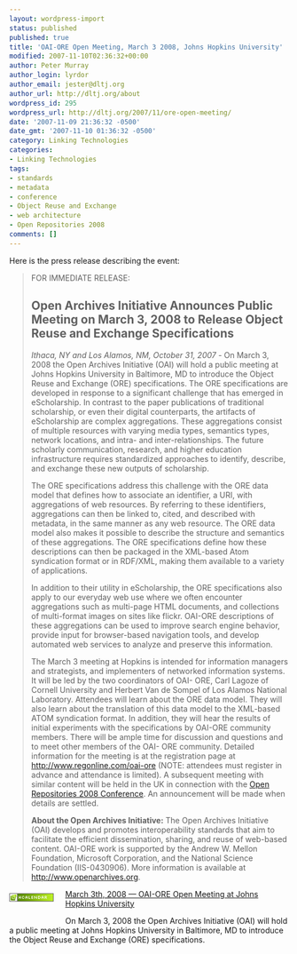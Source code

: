 ```yaml
---
layout: wordpress-import
status: published
published: true
title: 'OAI-ORE Open Meeting, March 3 2008, Johns Hopkins University'
modified: 2007-11-10T02:36:32+00:00
author: Peter Murray
author_login: lyrdor
author_email: jester@dltj.org
author_url: http://dltj.org/about
wordpress_id: 295
wordpress_url: http://dltj.org/2007/11/ore-open-meeting/
date: '2007-11-09 21:36:32 -0500'
date_gmt: '2007-11-10 01:36:32 -0500'
category: Linking Technologies
categories:
- Linking Technologies
tags:
- standards
- metadata
- conference
- Object Reuse and Exchange
- web architecture
- Open Repositories 2008
comments: []
---
```

<p>Here is the press release describing the event:</p>
<blockquote><p>
FOR IMMEDIATE RELEASE: </p>
<h2>Open Archives Initiative Announces Public Meeting on March 3, 2008 to Release Object Reuse and Exchange Specifications</h2>
<p><i>Ithaca, NY and Los Alamos, NM, October 31, 2007</i> - On March 3, 2008 the Open Archives Initiative (OAI) will hold a public meeting at Johns Hopkins University in Baltimore, MD to introduce the Object Reuse and Exchange (ORE) specifications. The ORE specifications are developed in response to a significant challenge that has emerged in eScholarship.  In contrast to the paper publications of traditional scholarship, or even their digital counterparts, the artifacts of eScholarship are complex aggregations.  These aggregations consist of multiple resources with varying media types, semantics types, network locations, and intra- and inter-relationships. The future scholarly communication, research, and higher education infrastructure requires standardized approaches to identify, describe, and exchange these new outputs of scholarship.</p>
<p>The ORE specifications address this challenge with the ORE data model that defines how to associate an identifier, a URI, with aggregations of web resources.  By referring to these identifiers, aggregations can then be linked to, cited, and described with metadata, in the same manner as any web resource.  The ORE data model also makes it possible to describe the structure and semantics of these aggregations. The ORE specifications define how these descriptions can then be packaged in the XML-based Atom syndication format or in RDF/XML, making them available to a variety of applications.</p>
<p>In addition to their utility in eScholarship, the ORE specifications also apply to our everyday web use where we often encounter aggregations such as multi-page HTML documents, and collections of multi-format images on sites like flickr.  OAI-ORE descriptions of these aggregations can be used to improve search engine behavior, provide input for browser-based navigation tools, and develop automated web services to analyze and preserve this information.</p>
<p>The March 3 meeting at Hopkins is intended for information managers and strategists, and implementers of networked information systems.  It will be led by the two coordinators of OAI- ORE, Carl Lagoze of Cornell University and Herbert Van de Sompel of Los Alamos National Laboratory.  Attendees will learn about the ORE data model.  They will also learn about the translation of this data model to the XML-based ATOM syndication format.  In addition, they will hear the results of initial experiments with the specifications by OAI-ORE community members. There will be ample time for discussion and questions and to meet other members of the OAI- ORE community.  Detailed information for the meeting is at the registration page at <a href="http://www.regonline.com/oai-ore" title="ORE Open Meeting Registration">http://www.regonline.com/oai-ore</a> (NOTE: attendees must register in advance and attendance is limited).  A subsequent meeting with similar content will be held in the UK in connection with the <a href="http://or08.ecs.soton.ac.uk/" title="Open Repositories 2008">Open Repositories 2008 Conference</a>. An announcement will be made when details are settled.</p>
<p><b>About the Open Archives Initiative:</b> The Open Archives Initiative (OAI) develops and promotes interoperability standards that aim to facilitate the efficient dissemination, sharing, and reuse of web-based content.  OAI-ORE work is supported by the Andrew W. Mellon Foundation, Microsoft Corporation, and the National Science Foundation (IIS-0430906).  More information is available at <a href="http://www.openarchives.org/" title="Open Archives Initiative">http://www.openarchives.org</a>.
</p></blockquote>
<div class="vevent" id="hcalendar-OAI-ORE-Open-Meeting">
  <img src="/wp-content/uploads/2007/11/microformat_hcalendar.png" alt="hCalendar Encoded Microformat" width="80" height="15" style="float: left; padding: 0.5em 1.5em 3em 0" /><a class="url" href="http://www.openarchives.org/ore/documents/ore-hopkins-press-release.pdf" title="Press Release for ORE Open Meeting"><abbr class="dtstart" title="20080303">March 3th, 2008</abbr> &mdash; <span class="summary">OAI-ORE Open Meeting</span> at <span class="location">Johns Hopkins University</span></a></p>
<div class="description">On March 3, 2008 the Open Archives Initiative (OAI) will hold a public meeting at Johns Hopkins University in Baltimore, MD to introduce the Object Reuse and Exchange (ORE) specifications.</div>
</div>
